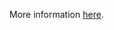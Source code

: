 More information [here](https://docs.prismacloud.io/en/enterprise-edition/policy-reference/google-cloud-policies/google-cloud-general-policies/ensure-gcp-sql-database-uses-the-latest-major-version).
